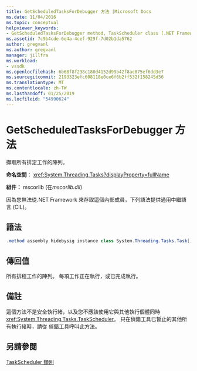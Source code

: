 ```yaml
---
title: GetScheduledTasksForDebugger 方法 |Microsoft Docs
ms.date: 11/04/2016
ms.topic: conceptual
helpviewer_keywords:
- GetScheduledTasksForDebugger method, TaskScheduler class [.NET Framework debug engines]
ms.assetid: 7c9b4cde-6e4a-4cef-929f-7d02b1da5762
author: gregvanl
ms.author: gregvanl
manager: jillfra
ms.workload:
- vssdk
ms.openlocfilehash: 6b68f8f238c180d4152d99b42f8ac075ef6dd3e7
ms.sourcegitcommit: 2193323efc608118e0ce6f6b2ff532f158245d56
ms.translationtype: MT
ms.contentlocale: zh-TW
ms.lasthandoff: 01/25/2019
ms.locfileid: "54990624"
---
```

# <a name="getscheduledtasksfordebugger-method"></a>GetScheduledTasksForDebugger 方法
擷取所有排定工作的陣列。  
  
 **命名空間︰** <xref:System.Threading.Tasks?displayProperty=fullName>  
  
 **組件：** mscorlib (在*mscorlib.dll*)  
  
 因為您無法從.NET Framework 來存取這個內部成員，下列語法提供通用中繼語言 (CIL)。  
  
## <a name="syntax"></a>語法  
  
```csharp  
.method assembly hidebysig instance class System.Threading.Tasks.Task[] GetScheduledTasksForDebugger() cil managed  
```  
  
## <a name="return-value"></a>傳回值  
 所有排程工作的陣列。 每項工作正在執行，或已完成執行。  
  
## <a name="remarks"></a>備註  
 這個方法不是安全執行緒，以及您不應該使用它與其他執行個體同時<xref:System.Threading.Tasks.TaskScheduler>。 只在偵錯工具已暫止的其他所有執行緒時，請從 偵錯工具呼叫此方法。  
  
## <a name="see-also"></a>另請參閱  
 [TaskScheduler 類別](../../extensibility/debugger/taskscheduler-class-internal-members.md)